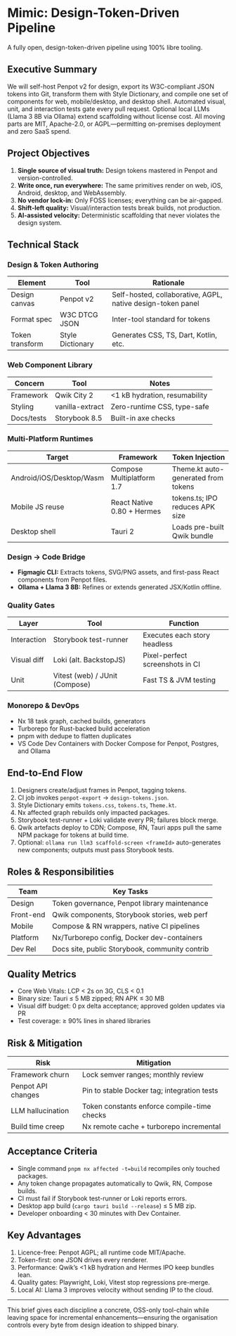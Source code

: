 # Mimic: Design-Token-Driven Pipeline

A fully open, design-token-driven pipeline using 100% libre tooling.

## Executive Summary

We will self-host Penpot v2 for design, export its W3C-compliant JSON tokens into Git, transform them with Style Dictionary, and compile one set of components for web, mobile/desktop, and desktop shell. Automated visual, unit, and interaction tests gate every pull request. Optional local LLMs (Llama 3 8B via Ollama) extend scaffolding without license cost. All moving parts are MIT, Apache-2.0, or AGPL—permitting on-premises deployment and zero SaaS spend.

## Project Objectives

1. **Single source of visual truth:** Design tokens mastered in Penpot and version-controlled.
2. **Write once, run everywhere:** The same primitives render on web, iOS, Android, desktop, and WebAssembly.
3. **No vendor lock-in:** Only FOSS licenses; everything can be air-gapped.
4. **Shift-left quality:** Visual/interaction tests break builds, not production.
5. **AI-assisted velocity:** Deterministic scaffolding that never violates the design system.

## Technical Stack

### Design & Token Authoring

| Element         | Tool             | Rationale                                                   |
| --------------- | ---------------- | ----------------------------------------------------------- |
| Design canvas   | Penpot v2        | Self-hosted, collaborative, AGPL, native design-token panel |
| Format spec     | W3C DTCG JSON    | Inter-tool standard for tokens                              |
| Token transform | Style Dictionary | Generates CSS, TS, Dart, Kotlin, etc.                       |

### Web Component Library

| Concern    | Tool            | Notes                         |
| ---------- | --------------- | ----------------------------- |
| Framework  | Qwik City 2     | <1 kB hydration, resumability |
| Styling    | vanilla-extract | Zero-runtime CSS, type-safe   |
| Docs/tests | Storybook 8.5   | Built-in axe checks           |

### Multi-Platform Runtimes

| Target                   | Framework                  | Token Injection                     |
| ------------------------ | -------------------------- | ----------------------------------- |
| Android/iOS/Desktop/Wasm | Compose Multiplatform 1.7  | Theme.kt auto-generated from tokens |
| Mobile JS reuse          | React Native 0.80 + Hermes | tokens.ts; IPO reduces APK size     |
| Desktop shell            | Tauri 2                    | Loads pre-built Qwik bundle         |

### Design → Code Bridge

- **Figmagic CLI:** Extracts tokens, SVG/PNG assets, and first-pass React components from Penpot files.
- **Ollama + Llama 3 8B:** Refines or extends generated JSX/Kotlin offline.

### Quality Gates

| Layer       | Tool                           | Function                        |
| ----------- | ------------------------------ | ------------------------------- |
| Interaction | Storybook test-runner          | Executes each story headless    |
| Visual diff | Loki (alt. BackstopJS)         | Pixel-perfect screenshots in CI |
| Unit        | Vitest (web) / JUnit (Compose) | Fast TS & JVM testing           |

### Monorepo & DevOps

- Nx 18 task graph, cached builds, generators
- Turborepo for Rust-backed build acceleration
- pnpm with dedupe to flatten duplicates
- VS Code Dev Containers with Docker Compose for Penpot, Postgres, and Ollama

## End-to-End Flow

1. Designers create/adjust frames in Penpot, tagging tokens.
2. CI job invokes `penpot-export` → `design-tokens.json`.
3. Style Dictionary emits `tokens.css`, `tokens.ts`, `Theme.kt`.
4. Nx affected graph rebuilds only impacted packages.
5. Storybook test-runner + Loki validate every PR; failures block merge.
6. Qwik artefacts deploy to CDN; Compose, RN, Tauri apps pull the same NPM package for tokens at build time.
7. Optional: `ollama run llm3 scaffold-screen <frameId>` auto-generates new components; outputs must pass Storybook tests.

## Roles & Responsibilities

| Team      | Key Tasks                                      |
| --------- | ---------------------------------------------- |
| Design    | Token governance, Penpot library maintenance   |
| Front-end | Qwik components, Storybook stories, web perf   |
| Mobile    | Compose & RN wrappers, native CI pipelines     |
| Platform  | Nx/Turborepo config, Docker dev-containers     |
| Dev Rel   | Docs site, public Storybook, community contrib |

## Quality Metrics

- Core Web Vitals: LCP < 2s on 3G, CLS < 0.1
- Binary size: Tauri ≤ 5 MB zipped; RN APK ≤ 30 MB
- Visual diff budget: 0 px delta acceptance; approved golden updates via PR
- Test coverage: ≥ 90% lines in shared libraries

## Risk & Mitigation

| Risk               | Mitigation                                  |
| ------------------ | ------------------------------------------- |
| Framework churn    | Lock semver ranges; monthly review          |
| Penpot API changes | Pin to stable Docker tag; integration tests |
| LLM hallucination  | Token constants enforce compile-time checks |
| Build time creep   | Nx remote cache + turborepo incremental     |

## Acceptance Criteria

- Single command `pnpm nx affected -t=build` recompiles only touched packages.
- Any token change propagates automatically to Qwik, RN, Compose builds.
- CI must fail if Storybook test-runner or Loki reports errors.
- Desktop app build (`cargo tauri build --release`) ≤ 5 MB zip.
- Developer onboarding < 30 minutes with Dev Container.

## Key Advantages

1. Licence-free: Penpot AGPL; all runtime code MIT/Apache.
2. Token-first: one JSON drives every renderer.
3. Performance: Qwik’s <1 kB hydration and Hermes IPO keep bundles lean.
4. Quality gates: Playwright, Loki, Vitest stop regressions pre-merge.
5. Local AI: Llama 3 improves velocity without sending IP to the cloud.

---

This brief gives each discipline a concrete, OSS-only tool-chain while leaving space for incremental enhancements—ensuring the organisation controls every byte from design ideation to shipped binary.
